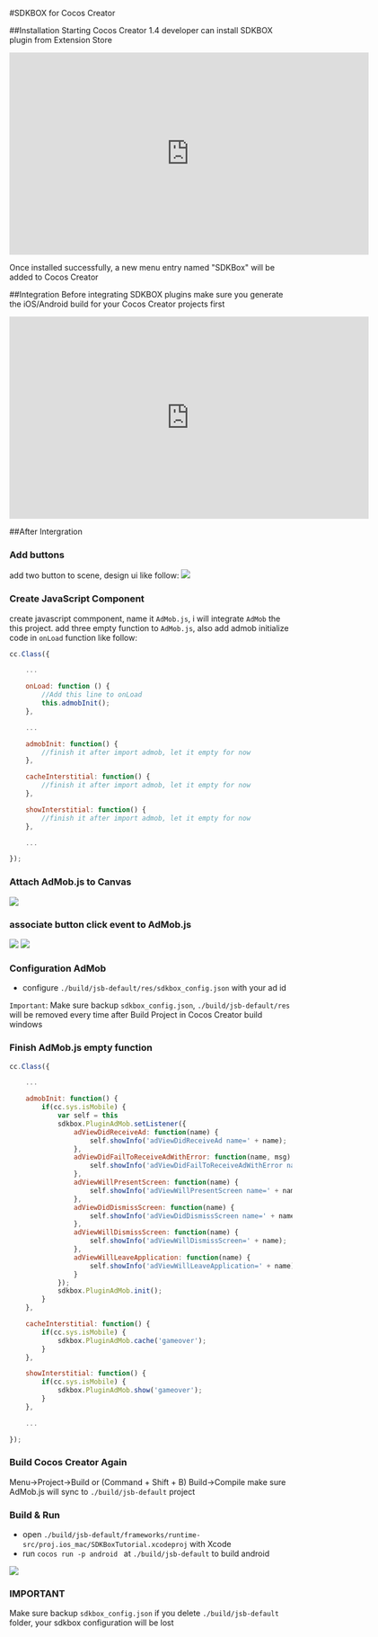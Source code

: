 #SDKBOX for Cocos Creator

##Installation
Starting Cocos Creator 1.4 developer can install SDKBOX plugin from Extension Store

<iframe src='https://gfycat.com/ifr/ConsciousSomberGerenuk' frameborder='0' scrolling='no' width='640' height='360' allowfullscreen></iframe>

Once installed successfully, a new menu entry named "SDKBox" will be added to Cocos Creator 

##Integration
Before integrating SDKBOX plugins make sure you generate the iOS/Android build for your Cocos Creator projects first

<iframe src='https://gfycat.com/ifr/EntireLinearBeetle' frameborder='0' scrolling='no' width='640' height='360' allowfullscreen></iframe>


##After Intergration

### Add buttons

add two button to scene, design ui like follow:
![](../imgs/ccc_tutorial_ui_design.png)

### Create JavaScript Component

create javascript commponent, name it `AdMob.js`, i will integrate `AdMob` the this project. add three empty function to `AdMob.js`, also add admob initialize code in `onLoad` function like follow:

```js
cc.Class({

    ...

    onLoad: function () {
        //Add this line to onLoad
        this.admobInit();
    },

    ...

    admobInit: function() {
        //finish it after import admob, let it empty for now
    },

    cacheInterstitial: function() {
        //finish it after import admob, let it empty for now
    },

    showInterstitial: function() {
        //finish it after import admob, let it empty for now
    },

    ...

});
```

### Attach AdMob.js to Canvas

![](../imgs/ccc_tutorial_canvas_script.png)

### associate button click event to AdMob.js

![](../imgs/ccc_tutorial_btn_cache_script.png)
![](../imgs/ccc_tutorial_btn_show_script.png)

### Configuration AdMob

* configure `./build/jsb-default/res/sdkbox_config.json` with your ad id

`Important`: Make sure backup `sdkbox_config.json`, `./build/jsb-default/res` will be removed every time after Build Project in Cocos Creator build windows

### Finish AdMob.js empty function

```js
cc.Class({

    ...

    admobInit: function() {
        if(cc.sys.isMobile) {
            var self = this
            sdkbox.PluginAdMob.setListener({
                adViewDidReceiveAd: function(name) {
                    self.showInfo('adViewDidReceiveAd name=' + name);
                },
                adViewDidFailToReceiveAdWithError: function(name, msg) {
                    self.showInfo('adViewDidFailToReceiveAdWithError name=' + name + ' msg=' + msg);
                },
                adViewWillPresentScreen: function(name) {
                    self.showInfo('adViewWillPresentScreen name=' + name);
                },
                adViewDidDismissScreen: function(name) {
                    self.showInfo('adViewDidDismissScreen name=' + name);
                },
                adViewWillDismissScreen: function(name) {
                    self.showInfo('adViewWillDismissScreen=' + name);
                },
                adViewWillLeaveApplication: function(name) {
                    self.showInfo('adViewWillLeaveApplication=' + name);
                }
            });
            sdkbox.PluginAdMob.init();
        }
    },

    cacheInterstitial: function() {
        if(cc.sys.isMobile) {
            sdkbox.PluginAdMob.cache('gameover');
        }
    },

    showInterstitial: function() {
        if(cc.sys.isMobile) {
            sdkbox.PluginAdMob.show('gameover');
        }
    },

    ...

});
```

### Build Cocos Creator Again

Menu->Project->Build or (Command + Shift + B)
Build->Compile
make sure AdMob.js will sync to `./build/jsb-default` project

### Build & Run

* open `./build/jsb-default/frameworks/runtime-src/proj.ios_mac/SDKBoxTutorial.xcodeproj` with Xcode
* run `cocos run -p android ` at `./build/jsb-default` to build android

![](../imgs/ccc_tutorial_admob_intistial_show.png)

### IMPORTANT

Make sure backup `sdkbox_config.json` if you delete `./build/jsb-default` folder, your sdkbox configuration will be lost



